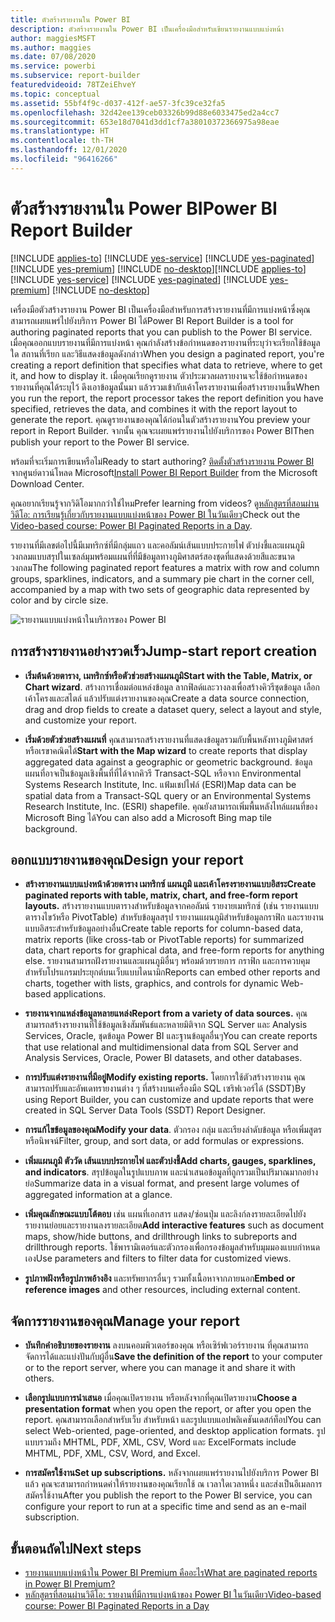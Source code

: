 ```yaml
---
title: ตัวสร้างรายงานใน Power BI
description: ตัวสร้างรายงานใน Power BI เป็นเครื่องมือสำหรับเขียนรายงานแบบแบ่งหน้า
author: maggiesMSFT
ms.author: maggies
ms.date: 07/08/2020
ms.service: powerbi
ms.subservice: report-builder
featuredvideoid: 78TZeiEhveY
ms.topic: conceptual
ms.assetid: 55bf4f9c-d037-412f-ae57-3fc39ce32fa5
ms.openlocfilehash: 32d42ee139ceb03326b99d88e6033475ed2a4cc7
ms.sourcegitcommit: 653e18d7041d3dd1cf7a38010372366975a98eae
ms.translationtype: HT
ms.contentlocale: th-TH
ms.lasthandoff: 12/01/2020
ms.locfileid: "96416266"
---
```

# <a name="power-bi-report-builder"></a><span data-ttu-id="3fb08-103">ตัวสร้างรายงานใน Power BI</span><span class="sxs-lookup"><span data-stu-id="3fb08-103">Power BI Report Builder</span></span>

<span data-ttu-id="3fb08-104">[!INCLUDE [applies-to](../includes/applies-to.md)] [!INCLUDE [yes-service](../includes/yes-service.md)] [!INCLUDE [yes-paginated](../includes/yes-paginated.md)] [!INCLUDE [yes-premium](../includes/yes-premium.md)] [!INCLUDE [no-desktop](../includes/no-desktop.md)]</span><span class="sxs-lookup"><span data-stu-id="3fb08-104">[!INCLUDE [applies-to](../includes/applies-to.md)] [!INCLUDE [yes-service](../includes/yes-service.md)] [!INCLUDE [yes-paginated](../includes/yes-paginated.md)] [!INCLUDE [yes-premium](../includes/yes-premium.md)] [!INCLUDE [no-desktop](../includes/no-desktop.md)]</span></span> 

<span data-ttu-id="3fb08-105">เครื่องมือตัวสร้างรายงาน Power BI เป็นเครื่องมือสำหรับการสร้างรายงานที่มีการแบ่งหน้าซึ่งคุณสามารถเผยแพร่ไปยังบริการ Power BI ได้</span><span class="sxs-lookup"><span data-stu-id="3fb08-105">Power BI Report Builder is a tool for authoring paginated reports that you can publish to the Power BI service.</span></span>  <span data-ttu-id="3fb08-106">เมื่อคุณออกแบบรายงานที่มีการแบ่งหน้า คุณกำลังสร้างข้อกำหนดของรายงานที่ระบุว่าจะเรียกใช้ข้อมูลใด สถานที่เรียก และวิธีแสดงข้อมูลดังกล่าว</span><span class="sxs-lookup"><span data-stu-id="3fb08-106">When you design a paginated report, you're creating a report definition that specifies what data to retrieve, where to get it, and how to display it.</span></span> <span data-ttu-id="3fb08-107">เมื่อคุณเรียกดูรายงาน ตัวประมวลผลรายงานจะใช้ข้อกำหนดของรายงานที่คุณได้ระบุไว้ ดึงเอาข้อมูลนั้นมา แล้วรวมเข้ากับเค้าโครงรายงานเพื่อสร้างรายงานขึ้น</span><span class="sxs-lookup"><span data-stu-id="3fb08-107">When you run the report, the report processor takes the report definition you have specified, retrieves the data, and combines it with the report layout to generate the report.</span></span> <span data-ttu-id="3fb08-108">คุณดูรายงานของคุณได้ก่อนในตัวสร้างรายงาน</span><span class="sxs-lookup"><span data-stu-id="3fb08-108">You preview your report in Report Builder.</span></span> <span data-ttu-id="3fb08-109">จากนั้น คุณจะเผยแพร่รายงานไปยังบริการของ Power BI</span><span class="sxs-lookup"><span data-stu-id="3fb08-109">Then publish your report to the Power BI service.</span></span>
 
<span data-ttu-id="3fb08-110">พร้อมที่จะเริ่มการเขียนหรือไม่</span><span class="sxs-lookup"><span data-stu-id="3fb08-110">Ready to start authoring?</span></span> <span data-ttu-id="3fb08-111">[ติดตั้งตัวสร้างรายงาน Power BI](https://aka.ms/pbireportbuilder) จากศูนย์ดาวน์โหลด Microsoft</span><span class="sxs-lookup"><span data-stu-id="3fb08-111">[Install Power BI Report Builder](https://aka.ms/pbireportbuilder) from the Microsoft Download Center.</span></span>

<span data-ttu-id="3fb08-112">คุณอยากเรียนรู้จากวิดิโอมากกว่าใช่ไหม</span><span class="sxs-lookup"><span data-stu-id="3fb08-112">Prefer learning from videos?</span></span> <span data-ttu-id="3fb08-113">ดู[หลักสูตรที่สอนผ่านวิดีโอ: การเรียนรู้เกี่ยวกับรายงานแบบแบ่งหน้าของ Power BI ในวันเดียว](../learning-catalog/paginated-reports-online-course.md)</span><span class="sxs-lookup"><span data-stu-id="3fb08-113">Check out the [Video-based course: Power BI Paginated Reports in a Day](../learning-catalog/paginated-reports-online-course.md).</span></span>

<span data-ttu-id="3fb08-114">รายงานที่มีเลขต่อไปนี้มีเมทริกซ์ที่มีกลุ่มแถว และคอลัมน์เส้นแบบประกายไฟ ตัวบ่งชี้และแผนภูมิวงกลมแบบสรุปในเซลล์มุมพร้อมแผนที่ที่มีข้อมูลทางภูมิศาสตร์สองชุดที่แสดงด้วยสีและขนาดวงกลม</span><span class="sxs-lookup"><span data-stu-id="3fb08-114">The following paginated report features a matrix with row and column groups, sparklines, indicators, and a summary pie chart in the corner cell, accompanied by a map with two sets of geographic data represented by color and by circle size.</span></span>  

![รายงานแบบแบ่งหน้าในบริการของ Power BI](media/report-builder-power-bi/report-builder-get-started-paginated-report.png)

##  <a name="jump-start-report-creation"></a><a name="JumpStartReptCreation"></a> <span data-ttu-id="3fb08-116">การสร้างรายงานอย่างรวดเร็ว</span><span class="sxs-lookup"><span data-stu-id="3fb08-116">Jump-start report creation</span></span>  
 
-   <span data-ttu-id="3fb08-117">**เริ่มต้นด้วยตาราง, เมทริกซ์หรือตัวช่วยสร้างแผนภูมิ**</span><span class="sxs-lookup"><span data-stu-id="3fb08-117">**Start with the Table, Matrix, or Chart wizard**.</span></span> <span data-ttu-id="3fb08-118">สร้างการเชื่อมต่อแหล่งข้อมูล ลากฟิลด์และวางลงเพื่อสร้างคิวรีชุดข้อมูล เลือกเค้าโครงและสไตล์ แล้วปรับแต่งรายงานของคุณ</span><span class="sxs-lookup"><span data-stu-id="3fb08-118">Create a data source connection, drag and drop fields to create a dataset query, select a layout and style, and customize your report.</span></span>  
  
-   <span data-ttu-id="3fb08-119">**เริ่มด้วยตัวช่วยสร้างแผนที่** คุณสามารถสร้างรายงานที่แสดงข้อมูลรวมกับพื้นหลังทางภูมิศาสตร์หรือเรขาคณิตได้</span><span class="sxs-lookup"><span data-stu-id="3fb08-119">**Start with the Map wizard** to create reports that display aggregated data against a geographic or geometric background.</span></span> <span data-ttu-id="3fb08-120">ข้อมูลแผนที่อาจเป็นข้อมูลเชิงพื้นที่ที่ได้จากคิวรี Transact-SQL หรือจาก Environmental Systems Research Institute, Inc. แฟ้มเชปไฟล์ (ESRI)</span><span class="sxs-lookup"><span data-stu-id="3fb08-120">Map data can be spatial data from a Transact-SQL query or an Environmental Systems Research Institute, Inc. (ESRI) shapefile.</span></span> <span data-ttu-id="3fb08-121">คุณยังสามารถเพิ่มพื้นหลังไทล์แผนที่ของ Microsoft Bing ได้</span><span class="sxs-lookup"><span data-stu-id="3fb08-121">You can also add a Microsoft Bing map tile background.</span></span>  

##  <a name="design-your-report"></a><a name="DesignRept"></a> <span data-ttu-id="3fb08-122">ออกแบบรายงานของคุณ</span><span class="sxs-lookup"><span data-stu-id="3fb08-122">Design your report</span></span>  
  
-   <span data-ttu-id="3fb08-123">**สร้างรายงานแบบแบ่งหน้าด้วยตาราง เมทริกซ์ แผนภูมิ และเค้าโครงรายงานแบบอิสระ**</span><span class="sxs-lookup"><span data-stu-id="3fb08-123">**Create paginated reports with table, matrix, chart, and free-form report layouts.**</span></span> <span data-ttu-id="3fb08-124">สร้างรายงานแบบตารางสำหรับข้อมูลจากคอลัมน์ รายงายเมทริกซ์ (เช่น รายงานแบบตารางไขว้หรือ PivotTable) สำหรับข้อมูลสรุป รายงานแผนภูมิสำหรับข้อมูลกราฟิก และรายงานแบบอิสระสำหรับข้อมูลอย่างอื่น</span><span class="sxs-lookup"><span data-stu-id="3fb08-124">Create table reports for column-based data, matrix reports (like cross-tab or PivotTable reports) for summarized data, chart reports for graphical data, and free-form reports for anything else.</span></span> <span data-ttu-id="3fb08-125">รายงานสามารถฝังรายงานและแผนภูมิอื่นๆ พร้อมด้วยรายการ กราฟิก และการควบคุมสำหรับโปรแกรมประยุกต์บนเว็บแบบไดนามิก</span><span class="sxs-lookup"><span data-stu-id="3fb08-125">Reports can embed other reports and charts, together with lists, graphics, and controls for dynamic Web-based applications.</span></span>  
  
-   <span data-ttu-id="3fb08-126">**รายงานจากแหล่งข้อมูลหลายแหล่ง**</span><span class="sxs-lookup"><span data-stu-id="3fb08-126">**Report from a variety of data sources.**</span></span> <span data-ttu-id="3fb08-127">คุณสามารถสร้างรายงานที่ใช้ข้อมูลเชิงสัมพันธ์และหลายมิติจาก SQL Server และ Analysis Services, Oracle, ชุดข้อมูล Power BI และฐานข้อมูลอื่นๆ</span><span class="sxs-lookup"><span data-stu-id="3fb08-127">You can create reports that use relational and multidimensional data from SQL Server and Analysis Services, Oracle, Power BI datasets, and other databases.</span></span>  
  
-   <span data-ttu-id="3fb08-128">**การปรับแต่งรายงานที่มีอยู่**</span><span class="sxs-lookup"><span data-stu-id="3fb08-128">**Modify existing reports.**</span></span> <span data-ttu-id="3fb08-129">โดยการใช้ตัวสร้างรายงาน คุณสามารถปรับและอัพเดทรายงานต่าง ๆ ที่สร้างบนเครื่องมือ SQL เซริฟเวอร์ได้ (SSDT)</span><span class="sxs-lookup"><span data-stu-id="3fb08-129">By using Report Builder, you can customize and update reports that were created in SQL Server Data Tools (SSDT) Report Designer.</span></span>  
  
-   <span data-ttu-id="3fb08-130">**การแก้ไขข้อมูลของคุณ**</span><span class="sxs-lookup"><span data-stu-id="3fb08-130">**Modify your data**.</span></span> <span data-ttu-id="3fb08-131">ตัวกรอง กลุ่ม และเรียงลำดับข้อมูล หรือเพิ่มสูตรหรือนิพจน์</span><span class="sxs-lookup"><span data-stu-id="3fb08-131">Filter, group, and sort data, or add formulas or expressions.</span></span>  

-   <span data-ttu-id="3fb08-132">**เพิ่มแผนภูมิ ตัววัด เส้นแบบประกายไฟ และตัวบ่งชี้**</span><span class="sxs-lookup"><span data-stu-id="3fb08-132">**Add charts, gauges, sparklines, and indicators**.</span></span> <span data-ttu-id="3fb08-133">สรุปข้อมูลในรูปแบบภาพ และนำเสนอข้อมูลที่ถูกรวมเป็นปริมาณมากอย่างย่อ</span><span class="sxs-lookup"><span data-stu-id="3fb08-133">Summarize data in a visual format, and present large volumes of aggregated information at a glance.</span></span>  
  
-   <span data-ttu-id="3fb08-134">**เพิ่มคุณลักษณะแบบโต้ตอบ** เช่น แผนที่เอกสาร แสดง/ซ่อนปุ่ม และลิงก์ลงรายละเอียดไปยังรายงานย่อยและรายงานลงรายละเอียด</span><span class="sxs-lookup"><span data-stu-id="3fb08-134">**Add interactive features** such as document maps, show/hide buttons, and drillthrough links to subreports and drillthrough reports.</span></span> <span data-ttu-id="3fb08-135">ใช้พารามิเตอร์และตัวกรองเพื่อกรองข้อมูลสำหรับมุมมองแบบกำหนดเอง</span><span class="sxs-lookup"><span data-stu-id="3fb08-135">Use parameters and filters to filter data for customized views.</span></span>  
  
-   <span data-ttu-id="3fb08-136">**รูปภาพฝังหรือรูปภาพอ้างอิง** และทรัพยากรอื่นๆ รวมทั้งเนื้อหาจากภายนอก</span><span class="sxs-lookup"><span data-stu-id="3fb08-136">**Embed or reference images** and other resources, including external content.</span></span>  
  
##  <a name="manage-your-report"></a><a name="ManageRpt"></a> <span data-ttu-id="3fb08-137">จัดการรายงานของคุณ</span><span class="sxs-lookup"><span data-stu-id="3fb08-137">Manage your report</span></span>  
  
-   <span data-ttu-id="3fb08-138">**บันทึกคำอธิบายของรายงาน** ลงบนคอมพิวเตอร์ของคุณ หรือเซิร์ฟเวอร์รายงาน ที่คุณสามารถจัดการได้และแบ่งปันกับผู้อื่น</span><span class="sxs-lookup"><span data-stu-id="3fb08-138">**Save the definition of the report** to your computer or to the report server, where you can manage it and share it with others.</span></span>  
  
-   <span data-ttu-id="3fb08-139">**เลือกรูปแบบการนำเสนอ** เมื่อคุณเปิดรายงาน หรือหลังจากที่คุณเปิดรายงาน</span><span class="sxs-lookup"><span data-stu-id="3fb08-139">**Choose a presentation format** when you open the report, or after you open the report.</span></span> <span data-ttu-id="3fb08-140">คุณสามารถเลือกสำหรับเว็บ สำหรับหน้า และรูปแบบแอปพลิเคชันเดสก์ท็อป</span><span class="sxs-lookup"><span data-stu-id="3fb08-140">You can select Web-oriented, page-oriented, and desktop application formats.</span></span> <span data-ttu-id="3fb08-141">รูปแบบรวมถึง MHTML, PDF, XML, CSV, Word และ Excel</span><span class="sxs-lookup"><span data-stu-id="3fb08-141">Formats include MHTML, PDF, XML, CSV, Word, and Excel.</span></span>  
  
-   <span data-ttu-id="3fb08-142">**การสมัครใช้งาน**</span><span class="sxs-lookup"><span data-stu-id="3fb08-142">**Set up subscriptions.**</span></span> <span data-ttu-id="3fb08-143">หลังจากเผยแพร่รายงานไปยังบริการ Power BI แล้ว คุณจะสามารถกำหนดค่าให้รายงานของคุณเรียกใช้ ณ เวลาใดเวลาหนึ่ง และส่งเป็นอีเมลการสมัครใช้งาน</span><span class="sxs-lookup"><span data-stu-id="3fb08-143">After you publish the report to the Power BI service, you can configure your report to run at a specific time and send as an e-mail subscription.</span></span>  

## <a name="next-steps"></a><span data-ttu-id="3fb08-144">ขั้นตอนถัดไป</span><span class="sxs-lookup"><span data-stu-id="3fb08-144">Next steps</span></span>

- [<span data-ttu-id="3fb08-145">รายงานแบบแบ่งหน้าใน Power BI Premium คืออะไร</span><span class="sxs-lookup"><span data-stu-id="3fb08-145">What are paginated reports in Power BI Premium?</span></span>](paginated-reports-report-builder-power-bi.md)
- [<span data-ttu-id="3fb08-146">หลักสูตรที่สอนผ่านวิดีโอ: รายงานที่มีการแบ่งหน้าของ Power BI ในวันเดียว</span><span class="sxs-lookup"><span data-stu-id="3fb08-146">Video-based course: Power BI Paginated Reports in a Day</span></span>](../learning-catalog/paginated-reports-online-course.md)
